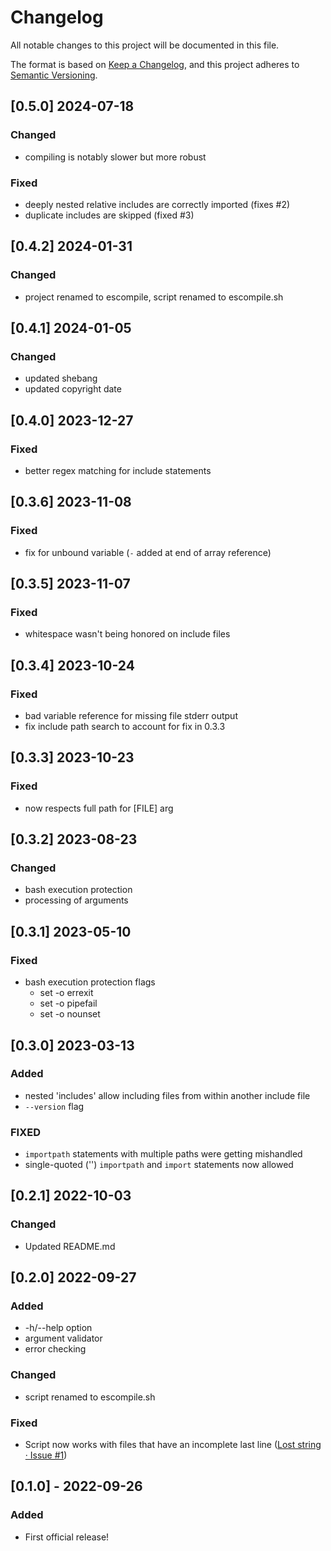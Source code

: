 # Changelog
All notable changes to this project will be documented in this file.

The format is based on [Keep a Changelog](https://keepachangelog.com/en/1.0.0/),
and this project adheres to [Semantic Versioning](https://semver.org/spec/v2.0.0.html).

## [0.5.0] 2024-07-18

### Changed

- compiling is notably slower but more robust

### Fixed

- deeply nested relative includes are correctly imported (fixes #2)
- duplicate includes are skipped (fixed #3)

## [0.4.2] 2024-01-31

### Changed

- project renamed to escompile, script renamed to escompile.sh

## [0.4.1] 2024-01-05

### Changed

- updated shebang
- updated copyright date

## [0.4.0] 2023-12-27

### Fixed

- better regex matching for include statements

## [0.3.6] 2023-11-08

### Fixed

- fix for unbound variable (`-` added at end of array reference)

## [0.3.5] 2023-11-07

### Fixed

- whitespace wasn't being honored on include files

## [0.3.4] 2023-10-24

### Fixed

- bad variable reference for missing file stderr output
- fix include path search to account for fix in 0.3.3

## [0.3.3] 2023-10-23

### Fixed

- now respects full path for [FILE] arg

## [0.3.2] 2023-08-23

### Changed

- bash execution protection
- processing of arguments

## [0.3.1] 2023-05-10

### Fixed

- bash execution protection flags
    - set -o errexit
    - set -o pipefail
    - set -o nounset

## [0.3.0] 2023-03-13

### Added

- nested 'includes' allow including files from within another include file
- `--version` flag

### FIXED

- `importpath` statements with multiple paths were getting mishandled
- single-quoted ('') `importpath` and `import` statements now allowed

## [0.2.1] 2022-10-03

### Changed

- Updated README.md

## [0.2.0] 2022-09-27

### Added

- -h/--help option
- argument validator
- error checking

### Changed

- script renamed to escompile.sh

### Fixed

- Script now works with files that have an incomplete last line ([Lost string · Issue #1](https://github.com/joshbduncan/escompile/issues/1))

## [0.1.0] - 2022-09-26

### Added

- First official release!

